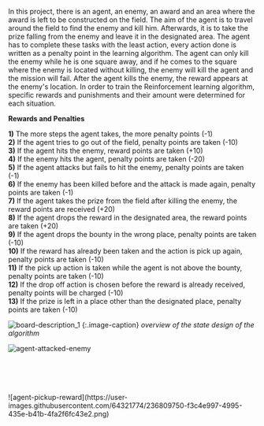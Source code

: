 In this project, there is an agent, an enemy, an award and an area where the award is left to be constructed on the field. The aim of the agent is to travel around the field to find the enemy and kill him. Afterwards, it is to take the prize falling from the enemy and leave it in the designated area. The agent has to complete these tasks with the least action, every action done is written as a penalty point in the learning algorithm. The agent can only kill the enemy while he is one square away, and if he comes to the square where the enemy is located without killing, the enemy will kill the agent and the mission will fail. After the agent kills the enemy, the reward appears at the enemy's location. In order to train the Reinforcement learning algorithm, specific rewards and punishments and their amount were determined for each situation.

**Rewards and Penalties**

**1)** The more steps the agent takes, the more penalty points (-1) <br />
**2)** If the agent tries to go out of the field, penalty points are taken  (-10) <br />
**3)** If the agent hits the enemy, reward points are taken (+10) <br />
**4)** If the enemy hits the agent, penalty points are taken  (-20) <br />
**5)** If the agent attacks but fails to hit the enemy, penalty points are taken (-1) <br />
**6)** If the enemy has been killed before and the attack is made again, penalty points are taken (-1) <br />
**7)** If the agent takes the prize from the field after killing the enemy, the reward points are received (+20) <br />
**8)** If the agent drops the reward in the designated area, the reward points are taken (+20) <br />
**9)** If the agent drops the bounty in the wrong place, penalty points are taken  (-10) <br />
**10)** If the reward has already been taken and the action is pick up again, penalty points are taken  (-10) <br />
**11)** If the pick up action is taken while the agent is not above the bounty, penalty points are taken  (-10) <br />
**12)** If the drop off action is chosen before the reward is already received, penalty points will be charged  (-10) <br />
**13)** If the prize is left in a place other than the designated place, penalty points are taken (-10) <br />

![board-description_1](https://user-images.githubusercontent.com/64321774/236809039-8f14fd05-80f5-4300-bb8c-74efb154182a.png)
{:.image-caption}
*overview of the state design of the algorithm*

![agent-attacked-enemy](https://user-images.githubusercontent.com/64321774/236809726-2aa0578d-4789-4b44-84a7-2fd038ff4d5f.png)

<br />
<br />
<br />
<br />
![agent-pickup-reward](https://user-images.githubusercontent.com/64321774/236809750-f3c4e997-4995-435e-b41b-4fa2f6fc43e2.png)


 $~~~~~~~~~~~~~~~~~~~~~~~~~~~~~~~$
